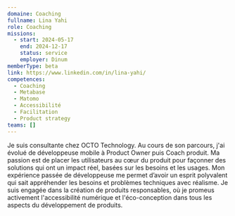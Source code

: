 ```yaml
---
domaine: Coaching
fullname: Lina Yahi
role: Coaching
missions:
  - start: 2024-05-17
    end: 2024-12-17
    status: service
    employer: Dinum
memberType: beta
link: https://www.linkedin.com/in/lina-yahi/
competences:
  - Coaching
  - Metabase
  - Matomo
  - Accessibilité
  - Facilitation
  - Product strategy
teams: []
---
```

Je suis consultante chez OCTO Technology. Au cours de son parcours, j'ai évolué de développeuse mobile à Product Owner puis Coach produit. 
Ma passion est de placer les utilisateurs au cœur du produit pour façonner des solutions qui ont un impact réel, basées sur les besoins et les usages. Mon expérience passée de développeuse me permet d’avoir un esprit polyvalent qui sait appréhender les besoins et problèmes techniques avec réalisme.
Je suis engagée dans la création de produits responsables, où je promeus activement l'accessibilité numérique et l'éco-conception dans tous les aspects du développement de produits.
